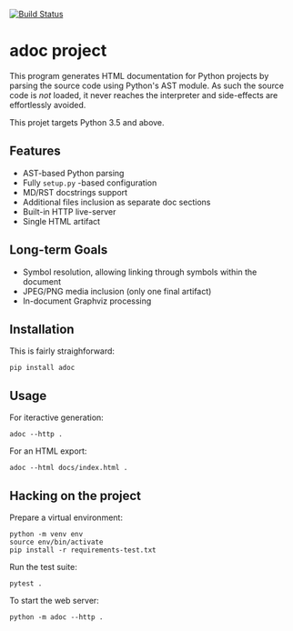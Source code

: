 [![Build Status](https://travis-ci.org/saalaa/adoc.svg?branch=master)](https://travis-ci.org/saalaa/adoc)

# **adoc** project

This program generates HTML documentation for Python projects by parsing the
source code using Python's AST module. As such the source code is *not* loaded,
it never reaches the interpreter and side-effects are effortlessly avoided.

This projet targets Python 3.5 and above.


## Features

- AST-based Python parsing
- Fully `setup.py` -based configuration
- MD/RST docstrings support
- Additional files inclusion as separate doc sections
- Built-in HTTP live-server
- Single HTML artifact


## Long-term Goals

- Symbol resolution, allowing linking through symbols within the document
- JPEG/PNG media inclusion (only one final artifact)
- In-document Graphviz processing


## Installation

This is fairly straighforward:

    pip install adoc


## Usage

For iteractive generation:

    adoc --http .

For an HTML export:

    adoc --html docs/index.html .


## Hacking on the project

Prepare a virtual environment:

    python -m venv env
    source env/bin/activate
    pip install -r requirements-test.txt

Run the test suite:

    pytest .

To start the web server:

    python -m adoc --http .
